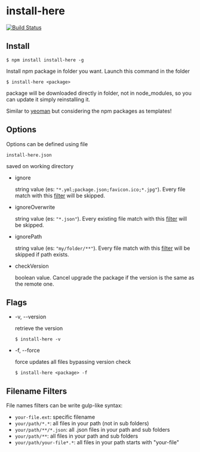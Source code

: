 # install-here
[![Build Status](https://travis-ci.org/leolmi/install-here.svg)](https://travis-ci.org/leolmi/install-here)

## Install
```
$ npm install install-here -g
``` 

Install npm package in folder you want. Launch this command in the folder 
```
$ install-here <package>
```
package will be downloaded directly in folder, not in node_modules, 
so you can update it simply reinstalling it.

Similar to [yeoman](http://yeoman.io/) but considering the npm packages as templates!

## Options
Options can be defined using file
```
install-here.json
```
saved on working directory

- ignore

    string value (es: `"*.yml;package.json;favicon.ico;*.jpg"`).
    Every file match with this [filter](#filename-filters) will be skipped.

- ignoreOverwrite

    string value (es: `"*.json"`).
    Every existing file match with this [filter](#filename-filters) will be skipped.

- ignorePath

    string value (es: `"my/folder/**"`).
    Every file match with this [filter](#filename-filters) will be skipped if path exists.

- checkVersion

    boolean value.
    Cancel upgrade the package if the version is the same as the remote one.

## Flags

- -v, --version

    retrieve the version
    ```
    $ install-here -v
    ```

- -f, --force

    force updates all files bypassing version check
    ```
    $ install-here <package> -f
    ```

## Filename Filters

File names filters can be write gulp-like syntax:
- `your-file.ext`: specific filename
- `your/path/*.*`: all files in your path (not in sub folders)
- `your/path/**/*.json`: all .json files in your path and sub folders
- `your/path/**`: all files in your path and sub folders
- `your/path/your-file*.*`: all files in your path starts with "your-file"  